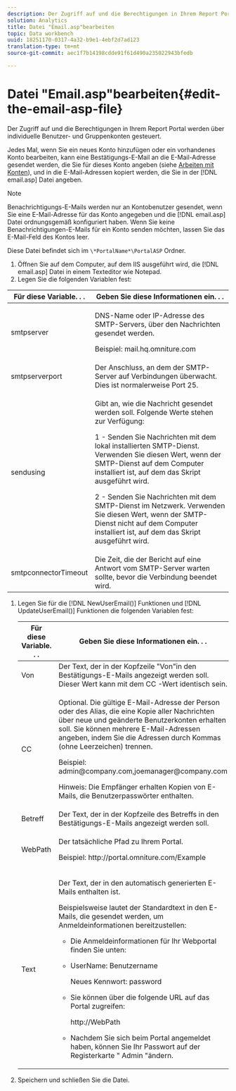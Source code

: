 ```yaml
---
description: Der Zugriff auf und die Berechtigungen in Ihrem Report Portal werden über individuelle Benutzer- und Gruppenkonten gesteuert.
solution: Analytics
title: Datei "Email.asp"bearbeiten
topic: Data workbench
uuid: 18251170-0317-4a32-b9e1-4ebf2d7ad123
translation-type: tm+mt
source-git-commit: aec1f7b14198cdde91f61d490a235022943bfedb

---
```



# Datei &quot;Email.asp&quot;bearbeiten{#edit-the-email-asp-file}

Der Zugriff auf und die Berechtigungen in Ihrem Report Portal werden über individuelle Benutzer- und Gruppenkonten gesteuert.

Jedes Mal, wenn Sie ein neues Konto hinzufügen oder ein vorhandenes Konto bearbeiten, kann eine Bestätigungs-E-Mail an die E-Mail-Adresse gesendet werden, die Sie für dieses Konto angeben (siehe [Arbeiten mit Konten](../../../home/c-rpt-oview/c-admin-rpt/c-work-accts/c-work-accts.md#concept-c933a1940bda4a3489d61d8af315e45d)), und in die E-Mail-Adressen kopiert werden, die Sie in der [!DNL email.asp] Datei angeben.

>[!NOTE]
>
>Benachrichtigungs-E-Mails werden nur an Kontobenutzer gesendet, wenn Sie eine E-Mail-Adresse für das Konto angegeben und die [!DNL email.asp] Datei ordnungsgemäß konfiguriert haben. Wenn Sie keine Benachrichtigungen-E-Mails für ein Konto senden möchten, lassen Sie das E-Mail-Feld des Kontos leer.

Diese Datei befindet sich im `\*PortalName*\PortalASP` Ordner.

1. Öffnen Sie auf dem Computer, auf dem IIS ausgeführt wird, die [!DNL email.asp] Datei in einem Texteditor wie Notepad.
1. Legen Sie die folgenden Variablen fest:

<table id="table_44F52DA266364DF993C40678A28E0F0D"> 
 <thead> 
  <tr> 
   <th colname="col1" class="entry"> Für diese Variable. . . </th> 
   <th colname="col2" class="entry"> Geben Sie diese Informationen ein. . . </th> 
  </tr> 
 </thead>
 <tbody> 
  <tr> 
   <td colname="col1"> smtpserver </td> 
   <td colname="col2"> <p>DNS-Name oder IP-Adresse des SMTP-Servers, über den Nachrichten gesendet werden. </p> <p>Beispiel: <span class="filepath"> mail.hq.omniture.com</span></p> </td> 
  </tr> 
  <tr> 
   <td colname="col1"> smtpserverport </td> 
   <td colname="col2"> Der Anschluss, an dem der SMTP-Server auf Verbindungen überwacht. Dies ist normalerweise Port 25. </td> 
  </tr> 
  <tr> 
   <td colname="col1"> sendusing </td> 
   <td colname="col2"> <p>Gibt an, wie die Nachricht gesendet werden soll. Folgende Werte stehen zur Verfügung: </p> <p>1 - Senden Sie Nachrichten mit dem lokal installierten SMTP-Dienst. Verwenden Sie diesen Wert, wenn der SMTP-Dienst auf dem Computer installiert ist, auf dem das Skript ausgeführt wird. </p> <p>2 - Senden Sie Nachrichten mit dem SMTP-Dienst im Netzwerk. Verwenden Sie diesen Wert, wenn der SMTP-Dienst nicht auf dem Computer installiert ist, auf dem das Skript ausgeführt wird. </p> </td> 
  </tr> 
  <tr> 
   <td colname="col1"> smtpconnectorTimeout </td> 
   <td colname="col2">Die Zeit, die der <span class="wintitle"> Bericht</span> auf eine Antwort vom SMTP-Server warten sollte, bevor die Verbindung beendet wird. </td> 
  </tr> 
 </tbody> 
</table>

1. Legen Sie für die [!DNL NewUserEmail()] Funktionen und [!DNL UpdateUserEmail()] Funktionen die folgenden Variablen fest:

   <table id="table_91C5E36B84A94C4097EE5993592BE587"> 
   <thead> 
   <tr> 
      <th colname="col1" class="entry"> Für diese Variable. . . </th> 
      <th colname="col2" class="entry"> Geben Sie diese Informationen ein. . . </th> 
   </tr> 
   </thead>
   <tbody> 
   <tr> 
      <td colname="col1"> Von </td> 
      <td colname="col2">Der Text, der in der Kopfzeile "Von"in den Bestätigungs-E-Mails angezeigt werden soll. Dieser Wert kann mit dem <span class="wintitle"> CC</span> -Wert identisch sein. </td> 
   </tr> 
   <tr> 
      <td colname="col1"> CC </td> 
      <td colname="col2"> <p>Optional. Die gültige E-Mail-Adresse der Person oder des Alias, die eine Kopie aller Nachrichten über neue und geänderte Benutzerkonten erhalten soll. Sie können mehrere E-Mail-Adressen angeben, indem Sie die Adressen durch Kommas (ohne Leerzeichen) trennen. </p> <p>Beispiel: <span class="filepath"> admin@company.com,joemanager@company.com</span></p> <p> <p>Hinweis:  Die Empfänger erhalten Kopien von E-Mails, die Benutzerpasswörter enthalten. </p> </p> </td> 
   </tr> 
   <tr> 
      <td colname="col1"> Betreff </td> 
      <td colname="col2"> Der Text, der in der Kopfzeile des Betreffs in den Bestätigungs-E-Mails angezeigt werden soll. </td> 
   </tr> 
   <tr> 
      <td colname="col1"> WebPath </td> 
      <td colname="col2"> <p>Der tatsächliche Pfad zu Ihrem Portal. </p> <p>Beispiel: <span class="filepath"> http://portal.omniture.com/Example</span></p> </td> 
   </tr> 
   <tr> 
      <td colname="col1"> Text </td> 
      <td colname="col2"> <p>Der Text, der in den automatisch generierten E-Mails enthalten ist. </p> <p>Beispielsweise lautet der Standardtext in den E-Mails, die gesendet werden, um Anmeldeinformationen bereitzustellen: 
      <ul id="ul_7FF2E7399AB64D279EC5794AB02C9749">
      <li id="li_7CBCC5CFF9E04776BBC893278785AEE7">Die Anmeldeinformationen für Ihr Webportal finden Sie unten: </li>
      <li id="li_5346F0AB3568444B88117C295D8E99C5"><p>UserName: Benutzername </p><p>Neues Kennwort: password </p></li>
      <li id="li_B0D1FAE818BA42CF8546796800A1AA08"><p>Sie können über die folgende URL auf das Portal zugreifen: </p><p><span class="filepath"> http://WebPath</span></p></li>
      <li id="li_7CD71EBDFA1D418F960040569CD511EB">Nachdem Sie sich beim Portal angemeldet haben, können Sie Ihr Passwort auf der Registerkarte " <span class="wintitle"> Admin</span> "ändern. </li>
      </ul></p> </td> 
   </tr> 
   </tbody> 
   </table>

1. Speichern und schließen Sie die Datei.
